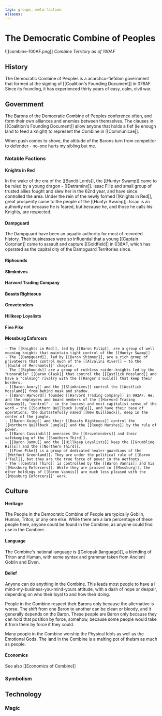 ```yaml
---
tags: groups, meta-faction
aliases:
---
```

# The Democratic Combine of Peoples
![[combine-100AF.png]]
*Combine Territory as of 100AF*


## History
The Democratic Combine of Peoples is a anarchco-fiefdom government that formed at the signing of [[Coalition's Founding Document]] in 078AF. Since its founding, it has experienced thirty years of easy, calm, civil war.

## Government
The Barons of the Democratic Combine of Peoples conference often, and form their own alliances and enemies between themselves. The clauses in [[Coalition's Founding Document]] allow anyone that holds a fief (ie enough land to feed a knight) to represent the Combine in [[Communicae]].

When push comes to shove, the attitude of the Barons turn from competitor to defender - no-one hurts my sibling but me.

### Notable Factions
#### Knights in Red
In the wake of the era of the [[Bandit Lords]], the [[Huntyr Swamp]] came to be ruled by a young dragon - [[Detraminx]]. Issac Filip and small group of trusted allies fought and slew her in the 62nd year, and have since controlled the area. Under the rein of the newly formed [[Knights in Red]], great prosperity came to the people of the [[Huntyr Swamp]]. Issac is an authority not because he is feared, but because he, and those he calls his Knights, are respected.

#### Dampguard
The Dampguard have been an aquatic authority for most of recorded history. Their businesses were so influential that a young [[Captain Corprian]] came to assault and capture [[Goldfield]] in 038AF, which has operated as the capital city of the Dampguard Territories since.

#### Riphounds
#### Slimknives
#### Harvord Trading Company
#### Beasts Righteous
#### Grovetenders
#### Hillkeep Loyalists
#### Five Pike
#### Mossburg Enforcers

```
- The [[Knights in Red]], led by [[Baron Filip]], are a group of well meaning knights that maintain tight control of the [[Huntyr Swamp]]
- The [[Dampguard]], led by [[Baron Shimmer]], are a rich group of privateers that control much of the [[Alvalini River]] – to the [[Guild of Merchants]]' chagrin.
- The [[Riphounds]] are a group of ruthless raider-knights led by the "Honorable" [[Baron Glask]] that control the [[Eastlick Mossland]] and have a "calming" rivalry with the [[Ranger's Guild]] that keep their borders.
- [[Baron Avory]] and the [[Slimknives]] control the [[Westlick Mossland]] from behind mask and shadow.
- [[Baron Harvord]] founded [[Harvord Trading Company]] in 092AF. He, and the employees and board members of the [[Harvord Trading Company]], "control" - in the loosest and most capitalist sense of the word – the [[Southern Quillbuck Jungle]], and have their base of operations, the distastefully named [[New Quillbuck]], deep in the center of the jungle.
- [[Baron Xuiop]] and their [[Beasts Righteous]] control the [[Northern Quillbuck Jungle]] and the [[Reugb Marshes]] by the rule of power.
- [[Baron Cassindil]] oversees the [[Grovetenders]] and their safekeeping of the [[Southern Third]].
- [[Baron Jammu]] and the [[Hillkeep Loyalists]] keep the [[Grumbling Hills]] and the [[Northern Third]].
- [[Five Pike]] is a group of dedicated healer-guardians of the [[Wetfoot Greenland]]. They are under the political rule of [[Baron J'Tail]], but they are the true force of power in the Wetfoots.
- The [[Central Third]] is controlled by the [[Baron Vannis]] and his [[Mossburg Enforcers]]. While they are praised in [[Mossburg]], the other holdings of [[Baron Vannis]] are much less pleased with the [[Mossburg Enforcers]]' work.
```

## Culture
#### Heritage
The People in the Democratic Combine of People are typically Goblin, Human, Triton, or any one else. While there are a lare percentage of these people here, anyone could be found in the Combine, as anyone could find use in the Combine.
#### Language
The Combine's national language is [[Golopak (language)]], a blending of Triton and Human, with some syntax and grammar taken from Ancient Goblin and Elven.

#### Belief
Anyone can do anything in the Combine. This leads most people to have a I-mind-my-business-you-mind-yours attitude, with a dash of hope or despair, depending on who their loyal to and how their doing. 

People in the Combine respect their Barons only because the alternative is worse. The shift from one Baron to another can be clean or bloody, and it generally depends on the Baron. These people are Baron only because they can hold that position by force, somehow, because some people would take it from them by force if they could.

Many people in the Combine worship the Physical Idols as well as the Emotional Gods. The land in the Combine is a melting pot of theism as much as people. 

#### Economics
See also [[Economics of Combine]]

### Symbolism
## Technology
### Magic
